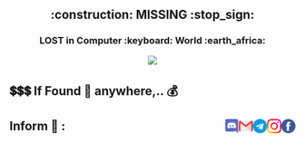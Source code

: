 <h2 align="center"> :construction: MISSING :stop_sign: </h1>
<h3 align="center"> LOST in Computer :keyboard: World :earth_africa: </h3>

<div style="text-align:center"><img src="https://github.com/Senthil-Lakshmikanth/Senthil-Lakshmikanth/blob/main/Glitch.gif" /></div>

## :heavy_dollar_sign::heavy_dollar_sign::heavy_dollar_sign: If Found :mag_right: anywhere,.. :moneybag:

##                                Inform :mobile_phone_off: : [<img align="right" width="25px" src="https://github.com/Senthil-Lakshmikanth/Senthil-Lakshmikanth/blob/main/facebook.svg">](mailto:lakshmikanthsenthil@gmail.com) [<img align="right" width="25px" src="https://github.com/Senthil-Lakshmikanth/Senthil-Lakshmikanth/blob/main/instagram.svg">](https://www.instagram.com/senthil_dot_adhu_idhu/) [<img align="right" width="25px" src="https://github.com/Senthil-Lakshmikanth/Senthil-Lakshmikanth/blob/main/telegram.svg">](https://t.me/senthil_dot_adhu_idhu) [<img align="right" width="25px" src="https://github.com/Senthil-Lakshmikanth/Senthil-Lakshmikanth/blob/main/gmail.svg">](mailto:lakshmikanthsenthil@gmail.com) [<img align="right" width="25px" src="https://github.com/Senthil-Lakshmikanth/Senthil-Lakshmikanth/blob/main/discord.svg">](https://t.me/senthil_dot_adhu_idhu) 
